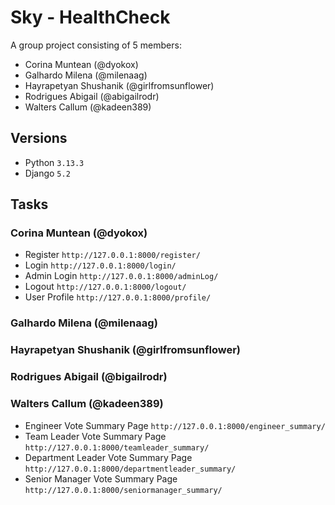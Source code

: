 
# Sky - HealthCheck
A group project consisting of 5 members:
- Corina Muntean (@dyokox)
- Galhardo Milena (@milenaag)
- Hayrapetyan Shushanik (@girlfromsunflower)
- Rodrigues Abigail (@abigailrodr)
- Walters Callum (@kadeen389)

## Versions

- Python `3.13.3`
- Django `5.2`

## Tasks
### Corina Muntean (@dyokox)
- Register `http://127.0.0.1:8000/register/`
- Login `http://127.0.0.1:8000/login/`
- Admin Login `http://127.0.0.1:8000/adminLog/`
- Logout `http://127.0.0.1:8000/logout/`
- User Profile `http://127.0.0.1:8000/profile/`

### Galhardo Milena (@milenaag)
### Hayrapetyan Shushanik (@girlfromsunflower)
### Rodrigues Abigail (@bigailrodr)
### Walters Callum (@kadeen389)
- Engineer Vote Summary Page `http://127.0.0.1:8000/engineer_summary/`
- Team Leader Vote Summary Page `http://127.0.0.1:8000/teamleader_summary/`
- Department Leader Vote Summary Page `http://127.0.0.1:8000/departmentleader_summary/`
- Senior Manager Vote Summary Page `http://127.0.0.1:8000/seniormanager_summary/`
